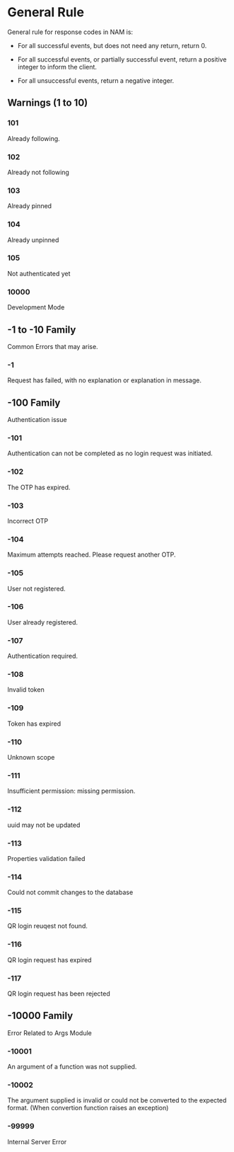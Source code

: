 # General Rule

General rule for response codes in NAM is:

- For all successful events, but does not need any return, return 0.

- For all successful events, or partially successful event, return a positive integer to inform the client.

- For all unsuccessful events, return a negative integer.
  
## Warnings (1 to 10)

### 101

Already following.

### 102

Already not following

### 103

Already pinned

### 104

Already unpinned

### 105

Not authenticated yet

### 10000

Development Mode

## -1 to -10 Family

Common Errors that may arise.

### -1

Request has failed, with no explanation or explanation in message.

## -100 Family

Authentication issue

### -101

Authentication can not be completed as no login request was initiated.

### -102

The OTP has expired.

### -103

Incorrect OTP

### -104

Maximum attempts reached. Please request another OTP.

### -105

User not registered.

### -106

User already registered.

### -107

Authentication required.

### -108

Invalid token

### -109

Token has expired

### -110

Unknown scope

### -111

Insufficient permission: missing permission.

### -112

uuid may not be updated

### -113

Properties validation failed

### -114

Could not commit changes to the database

### -115

QR login reuqest not found.

### -116

QR login request has expired

### -117

QR login request has been rejected

## -10000 Family

Error Related to Args Module

### -10001

An argument of a function was not supplied.

### -10002

The argument supplied is invalid or could not be converted to the expected format. (When convertion function raises an exception)

### -99999

Internal Server Error
